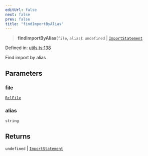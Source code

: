 ```yaml
---
editUrl: false
next: false
prev: false
title: "findImportByAlias"
---
```


> **findImportByAlias**(`file`, `alias`): `undefined` \| [`ImportStatement`](/api/ast/interfaces/importstatement/)

Defined in: [utils.ts:138](https://github.com/rcs-agents/rcs-lang/blob/469fcdfdc8e17c47e6157264f59d88421628e7a2/packages/ast/src/utils.ts#L138)

Find import by alias

## Parameters

### file

[`RclFile`](/api/ast/interfaces/rclfile/)

### alias

`string`

## Returns

`undefined` \| [`ImportStatement`](/api/ast/interfaces/importstatement/)
